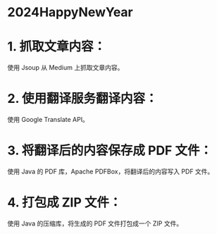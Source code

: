 # 2024HappyNewYear

# 1. 抓取文章内容：
使用 Jsoup  从 Medium 上抓取文章内容。

# 2. 使用翻译服务翻译内容：
使用 Google Translate API。

# 3. 将翻译后的内容保存成 PDF 文件：
使用 Java 的 PDF 库，Apache PDFBox，将翻译后的内容写入 PDF 文件。

# 4. 打包成 ZIP 文件：
使用 Java 的压缩库，将生成的 PDF 文件打包成一个 ZIP 文件。
